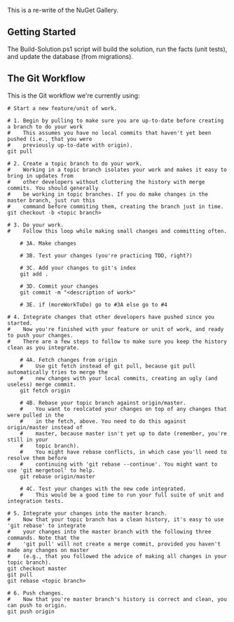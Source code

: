 This is a re-write of the NuGet Gallery.

## Getting Started

The Build-Solution.ps1 script will build the solution, run the facts (unit tests), and update the database (from migrations).

## The Git Workflow

This is the Git workflow we're currently using:

    # Start a new feature/unit of work.
    
    # 1. Begin by pulling to make sure you are up-to-date before creating a branch to do your work
    #    This assumes you have no local commits that haven't yet been pushed (i.e., that you were 
    #    previously up-to-date with origin).
    git pull 
    
    # 2. Create a topic branch to do your work.
    #    Working in a topic branch isolates your work and makes it easy to bring in updates from
    #    other developers without cluttering the history with merge commits. You should generally
    #    be working in topic branches. If you do make changes in the master branch, just run this
    #    command before commiting them, creating the branch just in time.
    git checkout -b <topic branch>
    
    # 3. Do your work.
    #    Follow this loop while making small changes and committing often.    

        # 3A. Make changes

        # 3B. Test your changes (you're practicing TDD, right?)

        # 3C. Add your changes to git's index
        git add .

        # 3D. Commit your changes
        git commit -m "<description of work>"
        
        # 3E. if (moreWorkToDo) go to #3A else go to #4

    # 4. Integrate changes that other developers have pushed since you started.
    #    Now you're finished with your feature or unit of work, and ready to push your changes.
    #    There are a few steps to follow to make sure you keep the history clean as you integrate.
    
        # 4A. Fetch changes from origin
        #    Use git fetch instead of git pull, because git pull automatically tries to merge the 
        #    new changes with your local commits, creating an ugly (and useless) merge commit.
        git fetch origin
        
        # 4B. Rebase your topic branch against origin/master.
        #    You want to reolcated your changes on top of any changes that were pulled in the
        #    in the fetch, above. You need to do this against origin/master instead of 
        #    master, because master isn't yet up to date (remember, you're still in your
        #    topic branch).
        #    You might have rebase conflicts, in which case you'll need to resolve them before
        #    continuing with 'git rebase --continue'. You might want to use 'git mergetool' to help.
        git rebase origin/master
        
        # 4C. Test your changes with the new code integrated.
        #    This would be a good time to run your full suite of unit and integration tests.
        
    # 5. Integrate your changes into the master branch.
    #    Now that your topic branch has a clean history, it's easy to use 'git rebase' to integrate
    #    your changes into the master branch with the following three commands. Note that the 
    #    'git pull' will not create a merge commit, provided you haven't made any changes on master
    #    (e.g., that you followed the advice of making all changes in your topic branch).
    git checkout master
    git pull
    git rebase <topic branch>
    
    # 6. Push changes.
    #    Now that you're master branch's history is correct and clean, you can push to origin.
    git push origin